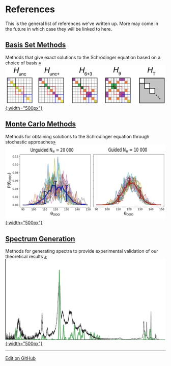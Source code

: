 # References

This is the general list of references we've written up. 
More may come in the future in which case they will be linked to here.

## [Basis Set Methods](Basis%20Set%20Methods)
Methods that give exact solutions to the Schrödinger equation based on a choice of basis [»](Basis%20Set%20Methods)
[![Meng Methyl-peroxy](img/thumbs/basis_set.png){:width="500px"}](https://pubs.acs.org/doi/10.1021/acs.jpca.7b10784)

## [Monte Carlo Methods](Monte%20Carlo%20Methods)
Methods for obtaining solutions to the Schrödinger equation through stochastic approaches[»](Monte%20Carlo%20Methods)
[![Jacob CH5](img/thumbs/dmc.png){:width="500px"}](https://pubs.acs.org/doi/10.1021/acs.jpca.0c07181)

## [Spectrum Generation](Spectrum%20Generation)
Methods for generating spectra to provide experimental validation of our theoretical results [»](Spectrum%20Generation)
[![Laura Faraday](img/thumbs/spectra.png){:width="500px"}](https://pubs.rsc.org/en/content/articlelanding/2018/FD/C8FD00120K#!divAbstract)
  
---
[Edit on GitHub](https://github.com/McCoyGroup/References/edit/gh-pages/References/index.md)
